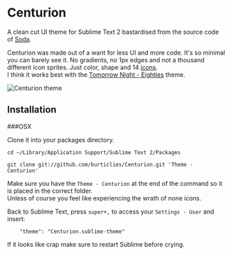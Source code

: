 Centurion
=========

A clean cut UI theme for Sublime Text 2 bastardised from the source code of [Soda](https://github.com/buymeasoda/soda-theme/).

Centurion was made out of a want for less UI and more code. It's so minimal you can barely see it. 
No gradients, no 1px edges and not a thousand different icon sprites. Just color, shape and 14 [icons](http://www.glyphicons.com/).  
I think it works best with the [Tomorrow Night - Eighties](https://github.com/chriskempson/tomorrow-theme) theme.

![Centurion theme](https://raw.github.com/burticlies/Centurion/master/Centurion.png)  

Installation
------------------------------------------------------------------------

###OSX

Clone it into your packages directory.

    cd ~/Library/Application Support/Sublime Text 2/Packages

    git clone git://github.com/burticlies/Centurion.git 'Theme - Centurion'
       
Make sure you have the `Theme - Centurion` at the end of the command so it is placed in the correct folder.  
Unless of course you feel like experiencing the wrath of none icons. 

Back to Sublime Text, press `super+,` to access your `Settings - User` and insert: 
        
        "theme": "Centurion.sublime-theme"

If it looks like crap make sure to restart Sublime before crying. 
